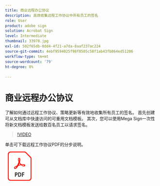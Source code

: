 ```yaml
---
title: 商业远程办公协议
description: 高效收集远程工作协议中所有员工的签名
role: User
product: adobe sign
solution: Acrobat Sign
level: Intermediate
thumbnail: 33978.jpg
exl-id: 502f65db-8dd4-4f21-a7da-8aaf237ac224
source-git-commit: 4ebf9594025f98f0505c58f1ab43fb864ed51206
workflow-type: tm+mt
source-wordcount: '79'
ht-degree: 0%

---
```


# 商业远程办公协议

了解如何通过远程工作协议、策略更新等有效地收集所有员工的签名。 首先创建可从文档库中快速访问的可重用文档模板。 其次，您可以使用Mega Sign一次性将新文档模板发送给数百名员工以请求签名。

>[!VIDEO](https://video.tv.adobe.com/v/33978?quality=12&learn=on&hidetitle=true)

单击可下载远程工作协议PDF的分步说明。

[![下载PDF方法](../assets/acrobat_PDF_96.png)](../assets/UseCaseRecipe-EN-UsingMegaSign.pdf)
